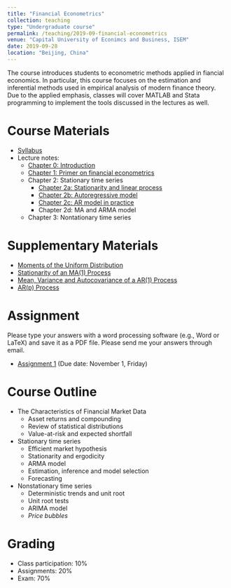 ```yaml
---
title: "Financial Econometrics"
collection: teaching
type: "Undergraduate course"
permalink: /teaching/2019-09-financial-econometrics
venue: "Capital University of Econimcs and Business, ISEM"
date: 2019-09-28
location: "Beijing, China"
---
```


The course introduces students to econometric methods applied in fiancial economics. In particular, this course focuses on the estimation and inferential methods used in empirical analysis of modern finance theory. Due to the applied emphasis, classes will cover MATLAB  and Stata programming to implement the tools discussed in the lectures as well.

Course Materials
======
* [Syllabus](https://github.com/cheungyinglun/cheungyinglun.github.io/raw/master/files/teaching/2019-09-financial-econometrics/syllabusFE_2019.pdf)
* Lecture notes:
  * [Chapter 0: Introduction](https://github.com/cheungyinglun/cheungyinglun.github.io/raw/master/files/teaching/2019-09-financial-econometrics/00_Intro.pdf)
  * [Chapter 1: Primer on financial econometrics](https://github.com/cheungyinglun/cheungyinglun.github.io/raw/master/files/teaching/2019-09-financial-econometrics/01_Preliminary.pdf)
  * Chapter 2: Stationary time series
    * [Chapter 2a: Stationarity and linear process](https://github.com/cheungyinglun/cheungyinglun.github.io/raw/master/files/teaching/2019-09-financial-econometrics/02a_Stationary_WN_LP.pdf)
    * [Chapter 2b: Autoregressive model](https://github.com/cheungyinglun/cheungyinglun.github.io/raw/master/files/teaching/2019-09-financial-econometrics/02b_Stationary_AR.pdf)
    * [Chapter 2c: AR model in practice](https://github.com/cheungyinglun/cheungyinglun.github.io/raw/master/files/teaching/2019-09-financial-econometrics/02b_Stationary_Fcst.pdf)
    * Chapter 2d: MA and ARMA model
  * Chapter 3: Nontationary time series

Supplementary Materials
=====
* [Moments of the Uniform Distribution](https://github.com/cheungyinglun/cheungyinglun.github.io/raw/master/files/teaching/2019-09-financial-econometrics/moments.pdf)
* [Stationarity of an MA(1) Process](https://github.com/cheungyinglun/cheungyinglun.github.io/raw/master/files/teaching/2019-09-financial-econometrics/stationarity.pdf)
* [Mean, Variance and Autocovariance of a AR(1) Process](https://github.com/cheungyinglun/cheungyinglun.github.io/raw/master/files/teaching/2019-09-financial-econometrics/AR1.pdf)
* [AR(p) Process](https://github.com/cheungyinglun/cheungyinglun.github.io/raw/master/files/teaching/2019-09-financial-econometrics/ARp.pdf)

Assignment
=====
Please type your answers with a word processing software (e.g., Word or LaTeX) and save it as a PDF file. Please send me your answers through email.

* [Assignment 1](https://github.com/cheungyinglun/cheungyinglun.github.io/raw/master/files/teaching/2019-09-financial-econometrics/assignment_1.pdf) (Due date: November 1, Friday)


Course Outline
======
* The Characteristics of Financial Market Data
  * Asset returns and compounding
  * Review of statistical distributions
  * Value-at-risk and expected shortfall
* Stationary time series
  * Efficient market hypothesis
  * Stationarity and ergodicity
  * ARMA model
  * Estimation, inference and model selection
  * Forecasting
* Nonstationary time series
  * Deterministic trends and unit root
  * Unit root tests
  * ARIMA model
  * _Price bubbles_

Grading
======
* Class participation: 10%
* Assignments: 20%
* Exam: 70%
